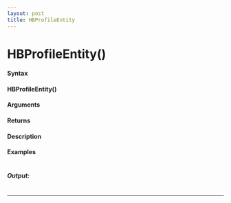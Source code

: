 ```yaml
---
layout: post
title: HBProfileEntity
---
```


# HBProfileEntity()


#### Syntax

#### HBProfileEntity()

#### Arguments

#### Returns

#### Description

#### Examples

```

```

##### Output:

```

```

---